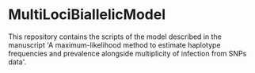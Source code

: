 # MultiLociBiallelicModel
This repository contains the scripts of the model described in the manuscript 'A maximum-likelihood method to estimate haplotype frequencies and prevalence alongside multiplicity of infection from SNPs data'.
